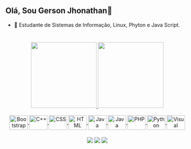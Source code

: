 ## Olá, Sou Gerson Jhonathan👋 


- 🌱 Estudante de Sistemas de Informação, Linux, Phyton e Java Script.
#
<div align="center">
  <a href="https://github.com/Green-Deo">
  <img height="180em" src="https://github-readme-stats.vercel.app/api?username=Green-Deo&show_icons=true&theme=dark&include_all_commits=true&count_private=true"/>
    <img height="180em" src="https://github-readme-stats.vercel.app/api/top-langs/?username=Filipendsa&layout=compact&langs_count=7&theme=gruvbox"/>

  <div style="display: inline_block" align="center"><br>
<img align="center" height="40" width="50" title="Bootstrap" src="https://cdn.jsdelivr.net/gh/devicons/devicon/icons/bootstrap/bootstrap-plain.svg">
<img align="center" height="40" width="50" title="C++" src="https://cdn.jsdelivr.net/gh/devicons/devicon/icons/cplusplus/cplusplus-plain.svg">
<img align="center" height="40" width="50" title="CSS" src="https://cdn.jsdelivr.net/gh/devicons/devicon/icons/css3/css3-plain.svg">
<img align="center" height="40" width="50" title="HTML" src="https://cdn.jsdelivr.net/gh/devicons/devicon/icons/html5/html5-plain.svg">
<img align="center" height="40" width="50" title="Java" src="https://cdn.jsdelivr.net/gh/devicons/devicon/icons/java/java-original.svg">
<img align="center" height="40" width="50" title="Java Script" src="https://cdn.jsdelivr.net/gh/devicons/devicon/icons/javascript/javascript-plain.svg">
<img align="center" height="40" width="50" title="PHP" src="https://cdn.jsdelivr.net/gh/devicons/devicon/icons/php/php-plain.svg">
<img align="center" height="40" width="50" title="Python" src="https://cdn.jsdelivr.net/gh/devicons/devicon/icons/python/python-original.svg">
<img align="center" height="40" width="50" title="Visual Studio" src="https://cdn.jsdelivr.net/gh/devicons/devicon/icons/visualstudio/visualstudio-plain.svg">
</div>
  
    
####
 
<div> 
  <a href="https://www.instagram.com/gerson_oliveira7" target="_blank"><img src="https://img.shields.io/badge/-Instagram-%23E4405F?style=for-the-badge&logo=instagram&logoColor=white" target="_blank"></a> 
  <a href = "mailto:gerson.oliveira7@outlook.com"><img src="https://img.shields.io/badge/-outlook-2938ff?style=for-the-badge&logo=gmail&logoColor=white" target="_blank"></a>
  <a href="https://www.linkedin.com/in/gerson-jhonathan-de-oliveira-machado-1a0b74198/" target="_blank"><img src="https://img.shields.io/badge/-LinkedIn-%230077B5?style=for-the-badge&logo=linkedin&logoColor=white" target="_blank"></a> 
  
</div>
